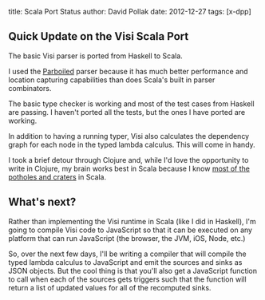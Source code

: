 title:	Scala Port Status
author:	David Pollak
date:	2012-12-27
tags:	[x-dpp]

## Quick Update on the Visi Scala Port ##

The basic Visi parser is ported from Haskell to Scala.

I used the [Parboiled](https://github.com/sirthias/parboiled/wiki) parser
because it has much better performance and location capturing capabilities than
does Scala's built in parser combinators.

The basic type checker is working and most of the test cases from Haskell are
passing. I haven't ported all the tests, but the ones I have ported are working.

In addition to having a running typer, Visi also calculates the dependency graph
for each node in the typed lambda calculus. This will come in handy.

I took a brief detour through Clojure and, while I'd love the opportunity to write in
Clojure, my brain works best in Scala because I know [most of the
potholes and craters](http://blog.goodstuff.im/oy_scalac) in Scala.

## What's next? ##

Rather than implementing the Visi runtime in Scala (like I did in Haskell),
I'm going to compile Visi code to JavaScript so that it can be executed on
any platform that can run JavaScript (the browser, the JVM, iOS, Node, etc.)

So, over the next few days, I'll be writing a compiler that will compile the typed
lambda calculus to JavaScript and emit the sources and sinks as JSON objects.
But the cool thing is that you'll also get a JavaScript function to call when each of
the sources gets triggers such that the function will return a list of updated values for
all of the recomputed sinks.


